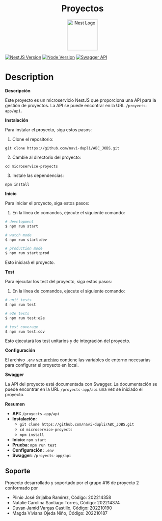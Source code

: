 <h1 align="center">Proyectos</h1>
<p align="center">
<img src="https://github.com/navi-dupli/ABC_JOBS/assets/98790557/168cad30-1c2d-48d3-b10c-521a863379a9" width="100" alt="Nest Logo" />
</p>

[![NestJS Version](https://img.shields.io/badge/NestJS-v10.0.0-green.svg)](https://nestjs.com/)
[![Node Version](https://img.shields.io/badge/Node.js-v16.0.0-green.svg)](https://nodejs.org/)
[![Swagger API](https://img.shields.io/badge/API%20Docs-Swagger-blue.svg)](http://localhost:3000/proyects-app/api)


# Description

**Descripción**

Este proyecto es un microservicio NestJS que proporciona una API para la gestión de proyectos. La API se puede encontrar en la URL `/proyects-app/api`.

**Instalación**

Para instalar el proyecto, siga estos pasos:

1. Clone el repositorio:

```
git clone https://github.com/navi-dupli/ABC_JOBS.git
```

2. Cambie al directorio del proyecto:

```
cd microservice-proyects
```

3. Instale las dependencias:

```
npm install
```

**Inicio**

Para iniciar el proyecto, siga estos pasos:

1. En la línea de comandos, ejecute el siguiente comando:

```bash
# development
$ npm run start

# watch mode
$ npm run start:dev

# production mode
$ npm run start:prod
```


Esto iniciará el proyecto.

**Test**

Para ejecutar los test del proyecto, siga estos pasos:

1. En la línea de comandos, ejecute el siguiente comando:

```bash
# unit tests
$ npm run test

# e2e tests
$ npm run test:e2e

# test coverage
$ npm run test:cov
```

Esto ejecutará los test unitarios y de integración del proyecto.

**Configuración**

El archivo `.env` [ver archivo](./.env)  contiene las variables de entorno necesarias para configurar el proyecto en local.

**Swagger**

La API del proyecto está documentada con Swagger. La documentación se puede encontrar en la URL `/proyects-app/api` una vez se iniciado el proyecto.

**Resumen**

* **API:** `/proyects-app/api`
* **Instalación:**
  * `git clone https://github.com/navi-dupli/ABC_JOBS.git`
  * `cd microservice-proyects`
  * `npm install`
* **Inicio:** `npm start`
* **Prueba:** `npm run test`
* **Configuración:** `.env`
* **Swagger:** `/proyects-app/api`


## Soporte

Proyecto desarrollado y soportado por el grupo #16 de proyecto 2 conformado por

- Plinio José Grijalba Ramirez, 		Código: 202214358
- Natalie Carolina Santiago Torres, 	Código: 202214374
- Duvan Jamid Vargas Castillo, 		Código: 202210190
- Magda Viviana Ojeda Niño, 		Código: 202210187

